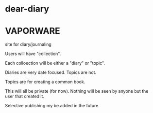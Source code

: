 # dear-diary
# VAPORWARE

site for diary/journaling

Users will have "collection".

Each colloection will be either a "diary" or "topic".

Diaries are very date focused. Topics are not.

Topics are for creating a common book.

This will all be private (for now). Nothing will be seen by anyone but the user that created it.

Selective publishing my be added in the future.
